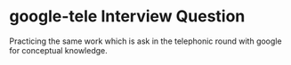 # google-tele Interview Question

Practicing the same work which is ask in the telephonic round with google for conceptual knowledge.
